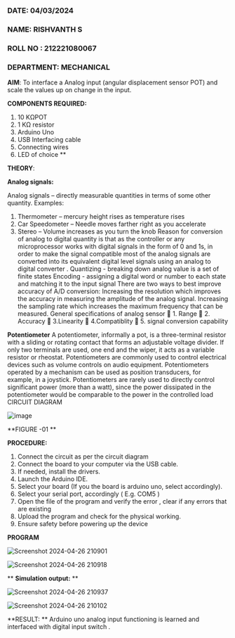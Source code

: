  ###  DATE: 04/03/2024
###  NAME: RISHVANTH S
###  ROLL NO : 212221080067
###  DEPARTMENT: MECHANICAL

**AIM**:  To interface a Analog  input (angular displacement sensor POT) and scale the values up on change in the input.


**COMPONENTS REQUIRED:**
1.	10 KΩPOT
2.	1 KΩ resistor 
3.	Arduino Uno 
4.	USB Interfacing cable 
5.	Connecting wires 
6.	LED of choice 
**


**THEORY**: 

**Analog signals:**

Analog signals – directly measurable quantities in terms of some other quantity.
Examples:
1. Thermometer – mercury height rises as temperature rises
2. Car Speedometer – Needle moves farther right as you accelerate
3. Stereo – Volume increases as you turn the knob
Reason for conversion of analog to digital quantity is that as the controller or any microprocessor works with digital signals in the form of 0 and 1s, in order to make the signal compatible  most of the analog signals are converted into its equivalent digital level signals using an analog to digital converter .
Quantizing - breaking down analog value is a set of finite states
Encoding - assigning a digital word or number to each state and matching it to the input signal
 There are two ways to best improve accuracy of A/D conversion:
Increasing the resolution which improves the accuracy in measuring the amplitude of the analog signal.
Increasing the sampling rate which increases the maximum frequency that can be measured.
General specifications of analog sensor
	1. Range
	2. Accuracy
	3.Linearity
	4.Compatiblity
	5. signal conversion capability

**Potentiometer**
A potentiometer, informally a pot, is a three-terminal resistor with a sliding or rotating contact that forms an adjustable voltage divider. If only two terminals are used, one end and the wiper, it acts as a variable resistor or rheostat.
Potentiometers are commonly used to control electrical devices such as volume controls on audio equipment. Potentiometers operated by a mechanism can be used as position transducers, for example, in a joystick. Potentiometers are rarely used to directly control significant power (more than a watt), since the power dissipated in the potentiometer would be comparable to the power in the controlled load
CIRCUIT DIAGRAM





![image](https://user-images.githubusercontent.com/36288975/163530788-eec3cdc3-95e8-4d2d-8349-6d0ea4c9439c.png)

**FIGURE -01
**

**PROCEDURE:**

1.	Connect the circuit as per the circuit diagram 
2.	Connect the board to your computer via the USB cable.
3.	If needed, install the drivers.
4.	Launch the Arduino IDE.
5.	Select your board (If you the board is arduino uno, select accordingly).
6.	Select your serial port, accordingly ( E.g. COM5 )
7.	Open the file of the program  and verify the error , clear if any errors that are existing 
8.	Upload the program and check for the physical working. 
9.	Ensure safety before powering up the device 



**PROGRAM** 
 
![Screenshot 2024-04-26 210901](https://github.com/srishvanths/EXPERIMENT-NO--02-INTERFACING-ANALOG-INPUT-SENSOR-POT-WITH-ARDUINO-/assets/161055755/1a2fc1c2-c674-4a7c-ab7d-e03b45c16169)



![Screenshot 2024-04-26 210918](https://github.com/srishvanths/EXPERIMENT-NO--02-INTERFACING-ANALOG-INPUT-SENSOR-POT-WITH-ARDUINO-/assets/161055755/c3940d15-c82f-4945-b0dc-f617d1410f05)






**
**Simulation output:** 
**

![Screenshot 2024-04-26 210937](https://github.com/srishvanths/EXPERIMENT-NO--02-INTERFACING-ANALOG-INPUT-SENSOR-POT-WITH-ARDUINO-/assets/161055755/c02d6694-696d-42dc-8e37-212ce711575f)

![Screenshot 2024-04-26 210102](https://github.com/srishvanths/EXPERIMENT-NO--02-INTERFACING-ANALOG-INPUT-SENSOR-POT-WITH-ARDUINO-/assets/161055755/76fb17e5-6944-4d9e-9de4-0a645d296964)








**RESULT: ** Arduino uno analog input functioning is learned and interfaced with digital input switch .
